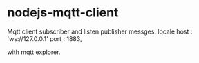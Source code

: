 # nodejs-mqtt-client
Mqtt client subscriber and listen publisher messges. 
locale host : 'ws://127.0.0.1'
port : 1883,

with mqtt explorer.
